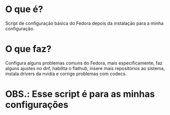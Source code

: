 # O que é?
Script de configuração básica do Fedora depois da instalação para a minha configuração.

# O que faz?
Configura alguns problemas comuns do Fedora, mais especificamente, faz alguns ajustes no dnf, habilita o flathub, insere mais repositórios ao sistema, instala drivers da nvidia e corrige problemas com codecs.

# OBS.: Esse script é para as minhas configurações

